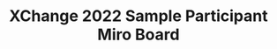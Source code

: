 ---
title: XChange 2022 Sample Participant Miro Board
redirect_to: https://miro.com/app/board/uXjVO54xmOw=/?share_link_id=378918026851
redirect_from: 
  - /XChange2022SampleMiroBoard
  - /xchange2022samplemiroboard
---